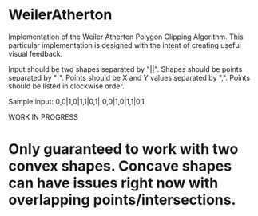# WeilerAtherton
Implementation of the Weiler Atherton Polygon Clipping Algorithm.  This particular implementation is designed with the intent of creating useful visual feedback.

Input should be two shapes separated by "||".  Shapes should be points separated by "|".  Points should be X and Y values separated by ",".  Points should be listed in clockwise order.

Sample input: 0,0|1,0|1,1|0,1||0,0|1,0|1,1|0,1


WORK IN PROGRESS

# Only guaranteed to work with two convex shapes.  Concave shapes can have issues right now with overlapping points/intersections.  

